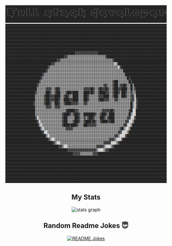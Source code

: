 <div align="center">
  <img src="1.png">
  <img src="2.png">

  
</div>

<h2 align="center">My Stats</h2>


<div align="center">
  <img src="http://github-profile-summary-cards.vercel.app/api/cards/profile-details?username=oza95&theme=bear" width=750  alt="stats graph"/>

</div>
<div align="center">
  <h2>Random Readme Jokes 😇</h2>
  <a href="https://readme-jokes.vercel.app"><img align="center" src="https://readme-jokes.vercel.app/api" alt="README Jokes"></a>
</div>
